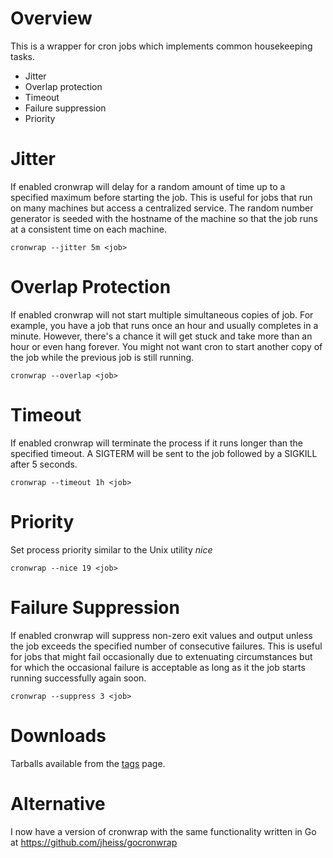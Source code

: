 # Overview #

This is a wrapper for cron jobs which implements common housekeeping tasks.

- Jitter
- Overlap protection
- Timeout
- Failure suppression
- Priority

# Jitter #

If enabled cronwrap will delay for a random amount of time up to a specified
maximum before starting the job. This is useful for jobs that run on many
machines but access a centralized service. The random number generator is
seeded with the hostname of the machine so that the job runs at a consistent
time on each machine.

    cronwrap --jitter 5m <job>

# Overlap Protection #

If enabled cronwrap will not start multiple simultaneous copies of job. For
example, you have a job that runs once an hour and usually completes in a
minute. However, there's a chance it will get stuck and take more than an hour
or even hang forever. You might not want cron to start another copy of the job
while the previous job is still running.

    cronwrap --overlap <job>

# Timeout #

If enabled cronwrap will terminate the process if it runs longer than the
specified timeout.  A SIGTERM will be sent to the job followed by a SIGKILL
after 5 seconds.

    cronwrap --timeout 1h <job>

# Priority #

Set process priority similar to the Unix utility _nice_

    cronwrap --nice 19 <job>

# Failure Suppression #

If enabled cronwrap will suppress non-zero exit values and output unless the
job exceeds the specified number of consecutive failures. This is useful for
jobs that might fail occasionally due to extenuating circumstances but for
which the occasional failure is acceptable as long as it the job starts
running successfully again soon.

    cronwrap --suppress 3 <job>

# Downloads #

Tarballs available from the
[tags](https://github.com/jheiss/cronwrap/tags) page.

# Alternative #

I now have a version of cronwrap with the same functionality written in Go at https://github.com/jheiss/gocronwrap
